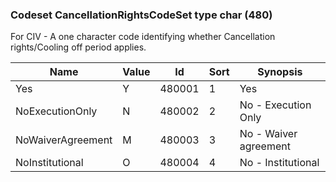 ### Codeset CancellationRightsCodeSet type char (480)

For CIV - A one character code identifying whether Cancellation rights/Cooling off period applies.

| Name              | Value | Id     | Sort | Synopsis              |
|-------------------|-------|--------|------|-----------------------|
| Yes               | Y     | 480001 | 1    | Yes                   |
| NoExecutionOnly   | N     | 480002 | 2    | No - Execution Only   |
| NoWaiverAgreement | M     | 480003 | 3    | No - Waiver agreement |
| NoInstitutional   | O     | 480004 | 4    | No - Institutional    |

